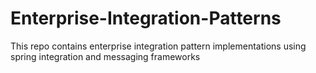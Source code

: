 # Enterprise-Integration-Patterns
This repo contains enterprise integration pattern implementations using spring integration and messaging frameworks
